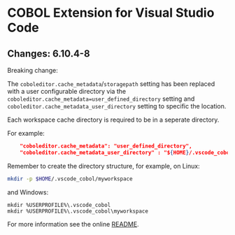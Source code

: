 # COBOL Extension for Visual Studio Code

## Changes: 6.10.4-8

Breaking change:

The ```coboleditor.cache_metadata```/```storagepath``` setting has been replaced with a user configurable directory via the ```coboleditor.cache_metadata=user_defined_directory``` setting and ```coboleditor.cache_metadata_user_directory``` setting to specific the location.

Each workspace cache directory is required to be in a seperate directory.

For example:
```json
    "coboleditor.cache_metadata": "user_defined_directory",
    "coboleditor.cache_metadata_user_directory" : "${HOME}/.vscode_cobol/myworkspace"
```

Remember to create the directory structure, for example, on Linux:

```bash
mkdir -p $HOME/.vscode_cobol/myworkspace
```

and Windows:

```dos
mkdir %USERPROFILE%\.vscode_cobol
mkdir %USERPROFILE%\.vscode_cobol\myworkspace
```

For more information see the online [README](https://github.com/spgennard/vscode_cobol_extension/blob/master/README.md#metadata-caching-location).
